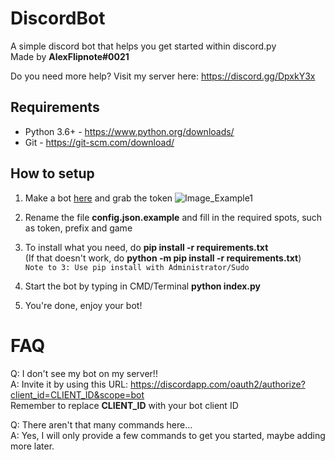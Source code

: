 # DiscordBot
A simple discord bot that helps you get started within discord.py<br>
Made by **AlexFlipnote#0021**

Do you need more help? Visit my server here: https://discord.gg/DpxkY3x

## Requirements
- Python 3.6+ - https://www.python.org/downloads/
- Git - https://git-scm.com/download/

## How to setup
1. Make a bot [here](https://discordapp.com/developers/applications/me) and grab the token
![Image_Example1](https://i.alexflipnote.xyz/0c8788.png)

2. Rename the file **config.json.example** and fill in the required spots, such as token, prefix and game

3. To install what you need, do **pip install -r requirements.txt**<br>
(If that doesn't work, do **python -m pip install -r requirements.txt**)<br>
`Note to 3: Use pip install with Administrator/Sudo`

4. Start the bot by typing in CMD/Terminal **python index.py**

5. You're done, enjoy your bot!

# FAQ
Q: I don't see my bot on my server!!<br>
A: Invite it by using this URL: https://discordapp.com/oauth2/authorize?client_id=CLIENT_ID&scope=bot<br>
Remember to replace **CLIENT_ID** with your bot client ID

Q: There aren't that many commands here...<br>
A: Yes, I will only provide a few commands to get you started, maybe adding more later.
